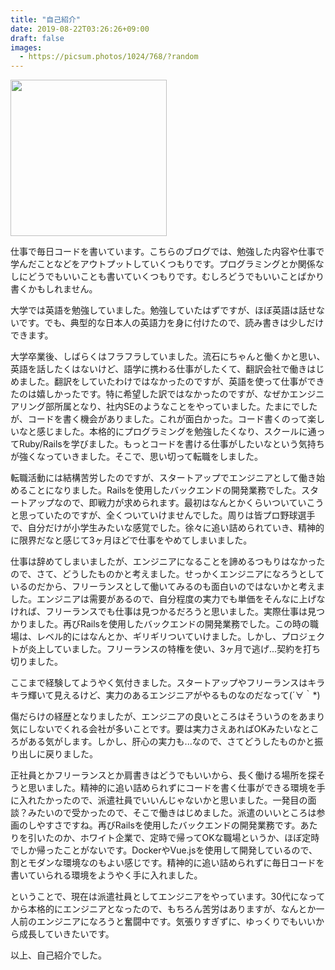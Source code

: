 ```yaml
---
title: "自己紹介"
date: 2019-08-22T03:26:26+09:00
draft: false
images:
  - https://picsum.photos/1024/768/?random
---
```


<img src="https://pbs.twimg.com/profile_images/1205813313197633540/WVrMv26F.jpg" width=250px>

仕事で毎日コードを書いています。こちらのブログでは、勉強した内容や仕事で学んだことなどをアウトプットしていくつもりです。プログラミングとか関係なしにどうでもいいことも書いていくつもりです。むしろどうでもいいことばかり書くかもしれません。

大学では英語を勉強していました。勉強していたはずですが、ほぼ英語は話せないです。でも、典型的な日本人の英語力を身に付けたので、読み書きは少しだけできます。

大学卒業後、しばらくはフラフラしていました。流石にちゃんと働くかと思い、英語を話したくはないけど、語学に携わる仕事がしたくて、翻訳会社で働きはじめました。翻訳をしていたわけではなかったのですが、英語を使って仕事ができたのは嬉しかったです。特に希望した訳ではなかったのですが、なぜかエンジニアリング部所属となり、社内SEのようなことをやっていました。たまにでしたが、コードを書く機会がありました。これが面白かった。コード書くのって楽しいなと感じました。本格的にプログラミングを勉強したくなり、スクールに通ってRuby/Railsを学びました。もっとコードを書ける仕事がしたいなという気持ちが強くなっていきました。そこで、思い切って転職をしました。

転職活動には結構苦労したのですが、スタートアップでエンジニアとして働き始めることになりました。Railsを使用したバックエンドの開発業務でした。スタートアップなので、即戦力が求められます。最初はなんとかくらいついていこうと思っていたのですが、全くついていけませんでした。周りは皆プロ野球選手で、自分だけが小学生みたいな感覚でした。徐々に追い詰められていき、精神的に限界だなと感じて3ヶ月ほどで仕事をやめてしまいました。

仕事は辞めてしまいましたが、エンジニアになることを諦めるつもりはなかったので、さて、どうしたものかと考えました。せっかくエンジニアになろうとしているのだから、フリーランスとして働いてみるのも面白いのではないかと考えました。エンジニアは需要があるので、自分程度の実力でも単価をそんなに上げなければ、フリーランスでも仕事は見つかるだろうと思いました。実際仕事は見つかりました。再びRailsを使用したバックエンドの開発業務でした。この時の職場は、レベル的にはなんとか、ギリギリついていけました。しかし、プロジェクトが炎上していました。フリーランスの特権を使い、3ヶ月で逃げ...契約を打ち切りました。

ここまで経験してようやく気付きました。スタートアップやフリーランスはキラキラ輝いて見えるけど、実力のあるエンジニアがやるものなのだなって(´∀｀*)

傷だらけの経歴となりましたが、エンジニアの良いところはそういうのをあまり気にしないでくれる会社が多いことです。要は実力さえあればOKみたいなところがある気がします。しかし、肝心の実力も...なので、さてどうしたものかと振り出しに戻りました。

正社員とかフリーランスとか肩書きはどうでもいいから、長く働ける場所を探そうと思いました。精神的に追い詰められずにコードを書く仕事ができる環境を手に入れたかったので、派遣社員でいいんじゃないかと思いました。一発目の面談？みたいので受かったので、そこで働きはじめました。派遣のいいところは参画のしやすさですね。再びRailsを使用したバックエンドの開発業務です。あたりを引いたのか、ホワイト企業で、定時で帰ってOKな職場というか、ほぼ定時でしか帰ったことがないです。DockerやVue.jsを使用して開発しているので、割とモダンな環境なのもよい感じです。精神的に追い詰められずに毎日コードを書いていられる環境をようやく手に入れました。

ということで、現在は派遣社員としてエンジニアをやっています。30代になってから本格的にエンジニアとなったので、もちろん苦労はありますが、なんとか一人前のエンジニアになろうと奮闘中です。気張りすぎずに、ゆっくりでもいいから成長していきたいです。

以上、自己紹介でした。
